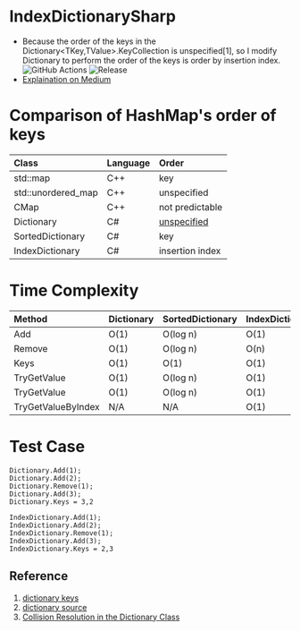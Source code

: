 # IndexDictionarySharp
- Because the order of the keys in the Dictionary<TKey,TValue>.KeyCollection is unspecified[1], so I modify Dictionary to perform the order of the keys is order by insertion index.![GitHub Actions](https://github.com/lag945/IndexDictionarySharp/workflows/.NET/badge.svg?branch=main) ![Release](https://img.shields.io/github/v/release/lag945/IndexDictionarySharp)
- [Explaination on Medium](https://medium.com/@lag945/c-dictionary-keys%E6%8E%92%E5%BA%8F%E6%B7%BA%E8%AB%87-58bfa45631d9)

# Comparison of HashMap's order of keys
| Class | Language | Order|
| :--- | :--- | :--- |
| std::map | C++ | key |
| std::unordered_map | C++ | unspecified |
| CMap | C++ | not predictable |
| Dictionary | C# | [unspecified](https://docs.microsoft.com/en-us/dotnet/api/system.collections.generic.dictionary-2.keys) |
| SortedDictionary | C# | key |
| IndexDictionary | C# | insertion index |


# Time Complexity
| Method | Dictionary | SortedDictionary| IndexDictionary|
| :--- | :--- | :--- |:--- |
| Add | O(1) | O(log n) | O(1) |
| Remove | O(1) | O(log n) | O(n) |
| Keys | O(1) | O(1) | O(1) |
| TryGetValue | O(1) | O(log n) | O(1) |
| TryGetValue | O(1) | O(log n) | O(1) |
| TryGetValueByIndex | N/A | N/A | O(1) |

# Test Case
```
Dictionary.Add(1);
Dictionary.Add(2);
Dictionary.Remove(1);
Dictionary.Add(3);
Dictionary.Keys = 3,2

IndexDictionary.Add(1);
IndexDictionary.Add(2);
IndexDictionary.Remove(1);
IndexDictionary.Add(3);
IndexDictionary.Keys = 2,3
```

## Reference
1. [dictionary keys](https://docs.microsoft.com/en-us/dotnet/api/system.collections.generic.dictionary-2.keys)
1. [dictionary source](https://github.com/microsoft/referencesource/blob/master/mscorlib/system/collections/generic/dictionary.cs)
1. [Collision Resolution in the Dictionary Class](https://docs.microsoft.com/en-us/previous-versions/ms379571(v=vs.80))
